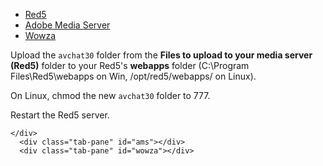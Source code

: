<ul class="nav nav-tabs">
  <li role="presentation" class="active"><a href="red5">Red5</a></li>
  <li role="presentation"><a href="ams">Adobe Media Server</a></li>
  <li role="presentation"><a href="wowza">Wowza</a></li>
</ul>

<div class="tab-content">
	  <div class="tab-pane active" id="red5">


Upload the `avchat30` folder from the **Files to upload to your media server (Red5)** folder to your Red5's **webapps** folder (C:\Program Files\Red5\webapps on Win, /opt/red5/webapps/ on Linux).

On Linux, chmod the new `avchat30` folder to 777.

Restart the Red5 server.

    </div>
	  <div class="tab-pane" id="ams"></div>
	  <div class="tab-pane" id="wowza"></div>
</div>
